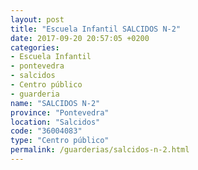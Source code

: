 ```yaml
---
layout: post
title: "Escuela Infantil SALCIDOS N-2"
date: 2017-09-20 20:57:05 +0200
categories:
- Escuela Infantil
- pontevedra
- salcidos
- Centro público
- guarderia
name: "SALCIDOS N-2"
province: "Pontevedra"
location: "Salcidos"
code: "36004083"
type: "Centro público"
permalink: /guarderias/salcidos-n-2.html
---
```

